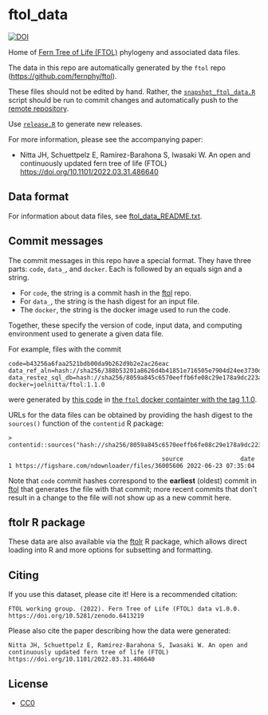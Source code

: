 # ftol_data

[![DOI](https://zenodo.org/badge/477608269.svg)](https://zenodo.org/badge/latestdoi/477608269)

Home of [Fern Tree of Life (FTOL)](https://fernphy.github.io) phylogeny and associated data files.

The data in this repo are automatically generated by the `ftol` repo (https://github.com/fernphy/ftol).

These files should not be edited by hand. Rather, the [`snapshot_ftol_data.R`](https://github.com/fernphy/ftol/blob/main/R/snapshot_ftol_data.R) script should be run to commit changes and automatically push to the [remote repository](https://github.com/fernphy/ftol_data).

Use [`release.R`](release.R) to generate new releases.

For more information, please see the accompanying paper:
- Nitta JH, Schuettpelz E, Ramírez-Barahona S, Iwasaki W. An open and continuously updated fern tree of life (FTOL) https://doi.org/10.1101/2022.03.31.486640 

## Data format

For information about data files, see [ftol_data_README.txt](ftol_data_README.txt).

## Commit messages

The commit messages in this repo have a special format. They have three parts: `code`, `data_`, and `docker`. Each is followed by an equals sign and a string.

- For `code`, the string is a commit hash in the [ftol](https://github.com/fernphy/ftol) repo.
- For `data_`, the string is the hash digest for an input file.
- The `docker`, the string is the docker image used to run the code. 

Together, these specify the version of code, input data, and computing environment used to generate a given data file.

For example, files with the commit

```
code=b43256a6faa2521bdb00da9b262d9b2e2ac26eac
data_ref_aln=hash://sha256/388b53201a8626d4b41851e716505e7904d24ee3730de25310cb82cd3a1e6e71
data_restez_sql_db=hash://sha256/8059a845c6570eeffb6fe08c29e178a9dc223ab6f929a1b6c6b374e160f21410
docker=joelnitta/ftol:1.1.0
```

were generated by [this code](https://github.com/fernphy/ftol/tree/b43256a6faa2521bdb00da9b262d9b2e2ac26eac) in [the `ftol` docker containter with the tag 1.1.0](https://hub.docker.com/r/joelnitta/ftol/tags).

URLs for the data files can be obtained by providing the hash digest to the `sources()` function of the `contentid` R package:

```
> contentid::sources("hash://sha256/8059a845c6570eeffb6fe08c29e178a9dc223ab6f929a1b6c6b374e160f21410")

                                           source                date                                                                                                                                                                      
1 https://figshare.com/ndownloader/files/36005606 2022-06-23 07:35:04
```

Note that `code` commit hashes correspond to the **earliest** (oldest) commit in [ftol](https://github.com/fernphy/ftol) that generates the file with that commit; more recent commits that don't result in a change to the file will not show up as a new commit here.

## ftolr R package

These data are also available via the [ftolr](https://github.com/fernphy/ftolr) R package, which allows direct loading into R and more options for subsetting and formatting.

## Citing

If you use this dataset, please cite it! Here is a recommended citation:

    FTOL working group. (2022). Fern Tree of Life (FTOL) data v1.0.0. https://doi.org/10.5281/zenodo.6413219

Please also cite the paper describing how the data were generated:

    Nitta JH, Schuettpelz E, Ramírez-Barahona S, Iwasaki W. An open and continuously updated fern tree of life (FTOL) https://doi.org/10.1101/2022.03.31.486640 

## License

- [CC0](LICENSE)

